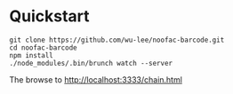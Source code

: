 # Quickstart

    git clone https://github.com/wu-lee/noofac-barcode.git
    cd noofac-barcode
    npm install
    ./node_modules/.bin/brunch watch --server

The browse to [http://localhost:3333/chain.html](http://localhost:3333/chain.html)
